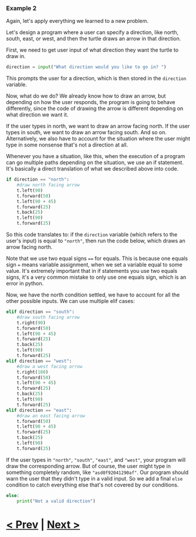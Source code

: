 ### Example 2

Again, let's apply everything we learned to a new problem.

Let's design a program where a user can specify a direction, like north, south, east, or west, and then the turtle draws an arrow in that direction. 

First, we need to get user input of what direction they want the turtle to draw in. 

```python
direction = input("What direction would you like to go in? ")
```

This prompts the user for a direction, which is then stored in the `direction` variable.

Now, what do we do? We already know how to draw an arrow, but depending on how the user responds, the program is going to behave differently, since the code of drawing the arrow is different depending on what direction we want it. 

If the user types in north, we want to draw an arrow facing north. If the user types in south, we want to draw an arrow facing south. And so on. Alternatively, we also have to account for the situation where the user might type in some nonsense that's not a direction at all. 

Whenever you have a situation, like this, when the execution of a program can go multiple paths depending on the situation, we use an if statement. It's basically a direct translation of what we described above into code.

```python
if direction == "north":
    #draw north facing arrow
    t.left(90)
    t.forward(50)
    t.left(90 + 45)
    t.forward(25)
    t.back(25)
    t.left(90)
    t.forward(25)
```

So this code translates to: if the `direction` variable (which refers to the user's input) is equal to `"north"`, then run the code below, which draws an arrow facing north. 

Note that we use two equal signs `==` for equals. This is because one equals sign `=` means variable assignment, when we set a variable equal to some value. It's extremely important that in if statements you use two equals signs, it's a very common mistake to only use one equals sign, which is an error in python. 

Now, we have the north condition settled, we have to account for all the other possible inputs. We can use multiple elif cases:

```python
elif direction == "south":
    #draw south facing arrow
    t.right(90)
    t.forward(50)
    t.left(90 + 45)
    t.forward(25)
    t.back(25)
    t.left(90)
    t.forward(25)
elif direction == "west":
    #draw a west facing arrow
    t.right(180)
    t.forward(50)
    t.left(90 + 45)
    t.forward(25)
    t.back(25)
    t.left(90)
    t.forward(25)
elif direction == "east":
    #draw an east facing arrow
    t.forward(50)
    t.left(90 + 45)
    t.forward(25)
    t.back(25)
    t.left(90)
    t.forward(25)
```

If the user types in `"north"`, `"south"`, `"east"`, and `"west"`, your program will draw the corresponding arrow. But of course, the user might type in something completely random, like `"asd0f92041290af"`. Our program should warn the user that they didn't type in a valid input. So we add a final `else` condition to catch everything else that's not covered by our conditions.

```python
else:
    print("Not a valid direction")
```

# [< Prev](https://github.com/Kevun1/hillsHacksWorkshop/blob/master/pages/ifstatements.md) | [Next >]()
